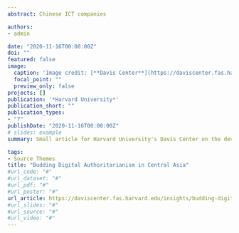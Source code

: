 ```yaml
---
abstract: Chinese ICT companies 

authors:
- admin

date: "2020-11-16T00:00:00Z"
doi: ""
featured: false
image:
  caption: 'Image credit: [**Davis Center**](https://daviscenter.fas.harvard.edu/insights/budding-digital-authoritarianism-central-asia)'
  focal_point: ""
  preview_only: false
projects: []
publication: '*Harvard University*'
publication_short: ""
publication_types:
- "7"
publishDate: "2020-11-16T00:00:00Z"
# slides: example
summary: Small article for Harvard University's Davis Center on the development of Digital Authoritarianism in Central Asia. This work is related to my MA thesis, but takes a more general approach to talking about the importation of surveillence technology and the role Chinese ICT companies play in spreading Digital Authoritarian tools.  

tags:
- Source Themes
title: "Budding Digital Authoritarianism in Central Asia" 
#url_code: "#"
#url_dataset: "#"
#url_pdf: "#" 
#url_poster: "#"
url_article: https://daviscenter.fas.harvard.edu/insights/budding-digital-authoritarianism-central-asia
#url_slides: "#"
#url_source: "#"
#url_video: "#"
---
```



